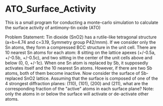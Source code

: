 # ATO_Surface_Activity
This is a small program for conducting a monte-carlo simulation to calculate the surface activity of antimony-tin oxide (ATO)

Problem Statement:
Tin dioxide (SnO2) has a rutile-like tetragonal structure (a=b=4.74 and c=3.19, Symmetry group P42/mnm). If we consider only the Sn atoms, they form a compressed BCC structure in the unit cell. There are 10 nearest Sn atoms for each atom: 8 sitting on the lattice apexes (+/-0.5a, +/-0.5b, +/-0.5c), and two sitting in the center of the unit cells above and below (0, 0, +/-1c).
When one Sn atom is replaced by Sb, it supposedly activates itself and the 10 nearest Sn atoms. However, if there are two Sb atoms, both of them become inactive.
Now consider the surface of Sb-replaced SnO2 lattice. Assuming that the surface is composed of one of the 4 strongest diffraction planes: (110), (101), (200) and (211), what are the corresponding fraction of the "active" atoms in each surface plane? Note: only the atoms in or below the surface will activate or de-activate other atoms.
